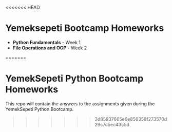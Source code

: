 <<<<<<< HEAD
# Yemeksepeti Bootcamp Homeworks

* **Python Fundamentals** - Week 1
* **File Operations and OOP** - Week 2

  
=======
# YemekSepeti Python Bootcamp Homeworks

This repo will contain the answers to the assignments given during the YemekSepeti Python Bootcamp.
>>>>>>> 3d85937665e0e856358f273570d29c7c5ec43c5d
